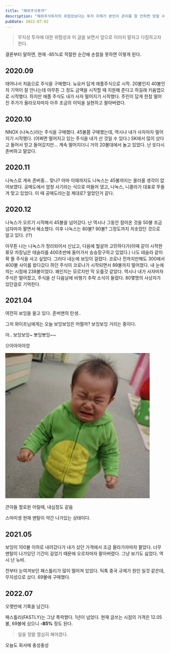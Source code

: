 ```yaml
---
title: "해외주식투자"
description: "해외주식투자의 위험성보다는 투자 자체가 본인이 관리를 잘 안하면 망할 수 있다라는걸 잊지 않기 위해서 남겨 놓는다. 국내던 해외던 장투할 것 아니면 지속적으로 관리해줘야 한다. 특히! 손절가는 항상 설정해놔야 한다. 이게 핵심이다."
pubDate: 2022-07-02
---
```


> 무지성 투자에 대한 위험성과 이 글을 보면서 앞으로 이러지 말자고 다짐하고자 한다.

결론부터 말하면, 현재 -85%로 적절한 순간에 손절을 못하면 이렇게 된다.

## 2020.09

태어나서 처음으로 주식을 구매했다. 뉴요커 답게 애플주식으로 시작. 20불인지 40불인지 기억이 잘 안나는데 아무튼 그 정도 금액을 시작할 때 지원해 준다고 하길래 키움앱으로 시작했다. 하지만 애플 주식도 내가 사자 떨어지기 시작했다. 주린이 답게 한참 떨어진 주가가 올라오자마자 아주 조금의 이익을 실현하고 팔아버렸다.

## 2020.10

NNOX (나녹스)라는 주식을 구매했다. 45불쯤 구매했는데, 역시나 내가 사자마자 떨어지기 시작했다. (어쩌면 떨어지고 있는 주식을 내가 산 것일 수 있다.) SK에서 많이 샀다고 들어서 믿고 들어갔지만… 계속 떨어지더니 거의 20불대에서 놀고 있었다. 난 또다시 존버하고 말았다.

## 2020.11

나녹스로 계속 존버중… 맞나? 아마 이때까지도 나녹스는 45불까지는 올라올 생각이 없어보였다. 공매도에서 엄청 사기라는 식으로 떠들어 댔고, 나녹스, 니콜라가 대표로 뚜들겨 맞고 있었다. 이 때 공매도라는걸 제대로? 알았던거 같다.

## 2020.12

나녹스가 오르기 시작해서 45불을 넘어갔다. 난 역시나 그동안 참아온 것을 50불 조금 넘자마자 팔면서 해소했다. 이후 나녹스는 80불? 90불? 그정도까지 치솟았던 것으로 알고 있다. (!?)

아무튼 나는 나녹스가 정리되어서 신났고, 다음에 뭘살까 고민하다가(이때 같이 시작한 류모 차장님은 테슬라를 400초반에 들어가서 승승장구하고 있었다.) 나도 테슬라 같이 확 뜰 주식을 사고 싶었다. 그러다 내눈에 보잉이 걸렸다. 코로나 전까지만해도 300에서 400불 사이를 왔다갔다 하던 주식이 코로나가 시작되면서 89불까지 떨어졌다. 내 눈에 띄는 시점에 238불이었다. 왜인지는 모르지만 막 오를것 같았다. 역시나 내가 사자마자 주식은 떨어졌고, 주식을 산 다음날에 비행기 추락 소식이 들렸다. 80몇명의 사상자가 있던걸로 기억한다.

## 2021.04

여전히 보잉을 들고 있다. 존버맨의 탄생..

그저 와이프님에게는 오늘 보잉보잉은 어떨까? 보잉보잉 거리는 중이다.

아.. 보잉보잉~ 뽀잉뽀잉~~

으아아아아앙

![큰아들 할로윈 어릴때, 내심정도 같음](/content/images/2022/07/-----------2021-03-08------9.37.16.jpg)

큰아들 할로윈 어릴때, 내심정도 같음

스마미셍 현재 맨탈이 약간 나가있는 상태이다.

## 2021.05

보잉이 100불 이하로 내려갔다가 내가 샀던 가격에서 조금 올라가자마자 팔았다. 너무 맨탈이 나가있던 기간이 길었기 때문에 오르자마자 팔아버렸다. 그냥 보기도 싫었다. 역시 난 뉴비.

전부터 눈여겨보던 패스틀리가 많이 떨어져 있었다. 틱톡 중국 규제가 원인 일것 같은데, 무지성으로 샀다. 69불에 구매했다.

## 2022.07

오랫만에 기록을 남긴다.

패스틀리(FASTLY)는 그냥 폭락했다. 1년이 넘었다. 현재 글쓰는 시점의 가격은 12.05불, 69불에 샀으니 **-85%** 정도 된다.

> 일을 정말 열심히 해야겠다.

오늘도 회사에 충성충성